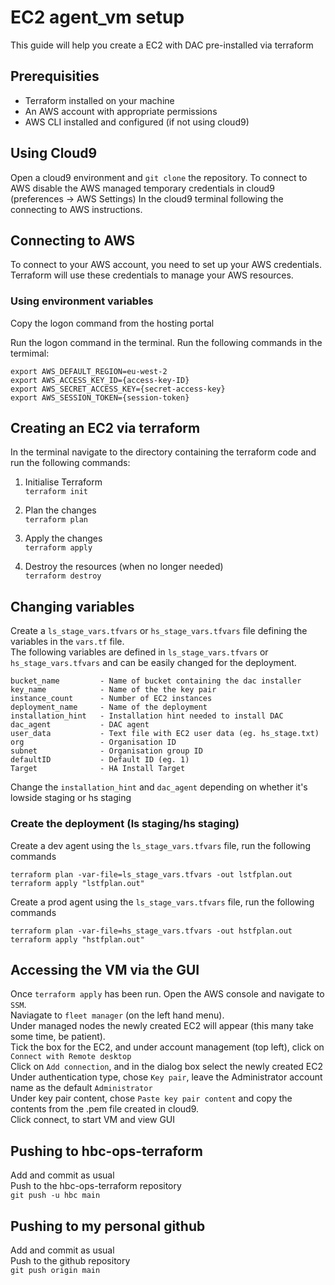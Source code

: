 # EC2 agent_vm setup

This guide will help you create a EC2 with DAC pre-installed via terraform

## Prerequisities
- Terraform installed on your machine
- An AWS account with appropriate permissions
- AWS CLI installed and configured (if not using cloud9)

## Using Cloud9
Open a cloud9 environment and `git clone` the repository.
To connect to AWS disable the AWS managed temporary credentials in cloud9 (preferences -> AWS Settings)
In the cloud9 terminal following the connecting to AWS instructions.

## Connecting to AWS
To connect to your AWS account, you need to set up your AWS credentials. 
Terraform will use these credentials to manage your AWS resources.

### Using environment variables
Copy the logon command from the hosting portal

Run the logon command in the terminal.
Run the following commands in the termimal:

```
export AWS_DEFAULT_REGION=eu-west-2
export AWS_ACCESS_KEY_ID={access-key-ID}
export AWS_SECRET_ACCESS_KEY={secret-access-key}
export AWS_SESSION_TOKEN={session-token}
```
## Creating an EC2 via terraform

In the terminal navigate to the directory containing the terraform code and run the following commands:

1. Initialise Terraform </br>
`terraform init`

2. Plan the changes </br>
`terraform plan`

3. Apply the changes </br>
`terraform apply`

4. Destroy the resources (when no longer needed) </br>
`terraform destroy`

## Changing variables

Create a `ls_stage_vars.tfvars` or `hs_stage_vars.tfvars` file defining the variables in the `vars.tf` file. </br>
The following variables are defined in `ls_stage_vars.tfvars` or `hs_stage_vars.tfvars` and can be easily changed for the deployment.

```
bucket_name         - Name of bucket containing the dac installer
key_name            - Name of the the key pair
instance_count      - Number of EC2 instances
deployment_name     - Name of the deployment
installation_hint   - Installation hint needed to install DAC
dac_agent           - DAC agent
user_data           - Text file with EC2 user data (eg. hs_stage.txt)
org                 - Organisation ID
subnet              - Organisation group ID
defaultID           - Default ID (eg. 1)
Target              - HA Install Target
```

Change the `installation_hint` and `dac_agent` depending on whether it's lowside staging or hs staging </br>

### Create the deployment (ls staging/hs staging)
Create a dev agent using the `ls_stage_vars.tfvars` file, run the following commands
```
terraform plan -var-file=ls_stage_vars.tfvars -out lstfplan.out
terraform apply "lstfplan.out"
```

Create a prod agent using the `ls_stage_vars.tfvars` file, run the following commands
```
terraform plan -var-file=hs_stage_vars.tfvars -out hstfplan.out
terraform apply "hstfplan.out"
```

## Accessing the VM via the GUI
Once `terraform apply` has been run. Open the AWS console and navigate to `SSM`. </br>
Naviagate to `fleet manager` (on the left hand menu). </br>
Under managed nodes the newly created EC2 will appear (this many take some time, be patient). </br>
Tick the box for the EC2, and under account management (top left), click on `Connect with Remote desktop` </br>
Click on `Add connection`, and in the dialog box select the newly created EC2 </br>
Under authentication type, chose `Key pair`, leave the Administrator account name as the default `Administrator` </br>
Under key pair content, chose `Paste key pair content` and copy the contents from the .pem file created in cloud9. </br>
Click connect, to start VM and view GUI

## Pushing to hbc-ops-terraform
Add and commit as usual </br>
Push to the hbc-ops-terraform repository </br>
`git push -u hbc main`

## Pushing to my personal github
Add and commit as usual </br>
Push to the github repository </br>
`git push origin main`